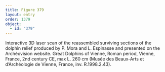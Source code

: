 ```yaml
---
title: Figure 379
layout: entry
order: 1379
object:
  - id: "379"
---
```


Interactive 3D laser scan of the reassembled surviving sections of the dolphin relief produced by P. Mora and L. Espinasse and presented on the Archéovision website. Great Dolphins of Vienne, Roman period, Vienne, France, 2nd century CE, max L. 260 cm (Musée des Beaux-Arts et d’Archéologie de Vienne, France, inv. R.1998.2.43).
